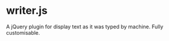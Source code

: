 writer.js
=========

A jQuery plugin for display text as it was typed by machine. Fully customisable.